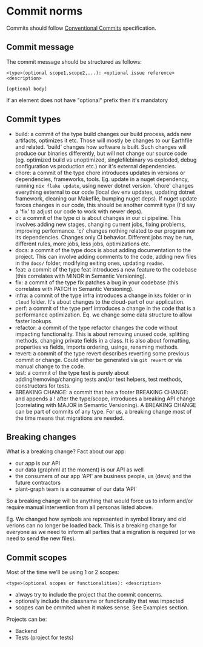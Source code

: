 ﻿# Commit norms

Commits should follow [Conventional Commits](https://www.conventionalcommits.org/en/v1.0.0/#specification)
specification.

## Commit message

The commit message should be structured as follows:

```
<type>(optional scope1,scope2,...): <optional issue reference> <description>

[optional body]
```

If an element does not have "optional" prefix then it's mandatory

## Commit types

-   build: a commit of the type build changes our build process, adds new artifacts, optimizes it etc. Those will mostly
    be changes to our Earthfile and related.
    'build' changes how software is built. Such changes will produce our binaries differently, but will not change our source code
    (eg. optimized build vs unoptimized, singlefilebinary vs exploded, debug configuration vs production etc.) nor it's external dependencies.
-   chore: a commit of the type chore introduces updates in versions or dependencies, frameworks, tools. Eg. update in a
    nuget dependency, running `nix flake update`, using newer dotnet version.
    'chore' changes everything external to our code (local dev env updates, updating dotnet framework, cleaning our Makefile, bumping nuget deps).
    If nuget update forces changes in our code, this should be another commit type (I'd say a 'fix' to adjust our code to work with newer deps).
-   ci: a commit of the type ci is about changes in our ci pipeline. This involves adding new stages, changing current jobs, fixing
    problems, improving performance.
    'ci' changes nothing related to our program nor its dependencies. Changes only CI behavior. Different jobs may be run, different rules,
    more jobs, less jobs, optimizations etc.
-   docs: a commit of the type docs is about adding documentation to the project. This can involve adding comments to
    the code, adding new files in the `docs/` folder, modifying exiting ones, updating `readme`.
-   feat: a commit of the type feat introduces a new feature to the codebase (this correlates with MINOR in Semantic Versioning).
-   fix: a commit of the type fix patches a bug in your codebase (this correlates with PATCH in Semantic Versioning).
-   infra: a commit of the type infra introduces a change in `k8s` folder or in `cloud` folder. It's about changes to
    the cloud-part of our application.
-   perf: a commit of the type perf introduces a change in the code that is a performance optimization. Eq. we change
    some data structure to allow faster lookups.
-   refactor: a commit of the type refactor changes the code without impacting functionality. This is about removing
    unused code, splitting methods, changing private fields in a class.
    It is also about formatting, properties vs fields, imports ordering, usings, renaming methods.
-   revert: a commit of the type revert describes reverting some previous commit or change. Could either be generated via
    `git revert` or via manual change to the code.
-   test: a commit of the type test is purely about adding/removing/changing tests and/or test helpers, test methods,
    constructors for tests.
-   BREAKING CHANGE: a commit that has a footer BREAKING CHANGE: and appends a ! after the type/scope, introduces a breaking API change (correlating with MAJOR in Semantic Versioning). A BREAKING CHANGE can be part of commits of any type.
    For us, a breaking change most of the time means that migrations are needed.

## Breaking changes

What is a breaking change? Fact about our app:

-   our app is our API
-   our data (graphml at the moment) is our API as well
-   the consumers of our app 'API' are business people, us (devs) and the future contractors
-   plant-graph team is a consumer of our data 'API'

So a breaking change will be anything that would force us to inform and/or require manual intervention from all personas listed above.

Eg. We changed how symbols are represented in symbol library and old verions can no longer be loaded back.
This is a breaking change for everyone as we need to inform all parties that a migration is required (or we need to send
the new files).

## Commit scopes

Most of the time we'll be using 1 or 2 scopes:

```
<type>(optional scopes or functionalities): <description>
```

-   always try to include the project that the commit concerns.
-   optionally include the classname or functionality that was impacted
-   scopes can be ommited when it makes sense. See Examples section.

Projects can be:

-   Backend
-   Tests (project for tests)

```
